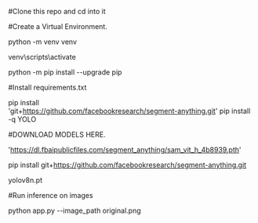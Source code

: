 #Clone this repo and cd into it


#Create a Virtual Environment.

python -m venv venv

venv\scripts\activate

python -m pip install --upgrade pip


#Install requirements.txt


pip install \
'git+https://github.com/facebookresearch/segment-anything.git'
pip install -q YOLO

#DOWNLOAD MODELS HERE.

'https://dl.fbaipublicfiles.com/segment_anything/sam_vit_h_4b8939.pth'

pip install git+https://github.com/facebookresearch/segment-anything.git

 yolov8n.pt



#Run inference on images

python app.py --image_path original.png
